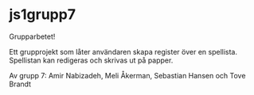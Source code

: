 # js1grupp7
Grupparbetet!

Ett grupprojekt som låter användaren skapa register över en spellista. Spellistan kan redigeras och skrivas ut på papper.

Av grupp 7: Amir Nabizadeh, Meli Åkerman, Sebastian Hansen och Tove Brandt
